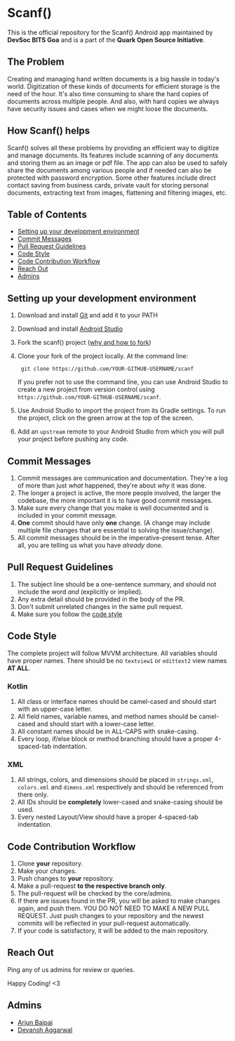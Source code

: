 # Scanf()

This is the official repository for the Scanf() Android app maintained by **DevSoc BITS Goa** and is a part of the **Quark Open Source Initiative**. <br/>

## The Problem
Creating and managing hand written documents is a big hassle in today's world. Digitization of these kinds of documents for efficient storage is the need of the hour. It's also time consuming to share the hard copies of documents across multiple people. And also, with hard copies we always have security issues and cases when we might loose the documents. <br/>

## How Scanf() helps
Scanf() solves all these problems by providing an efficient way to digitize and manage documents. Its features include scanning of any documents and storing them as an image or pdf file. The app can also be used to safely share the documents among various people and if needed can also be protected with password encryption. Some other features include direct contact saving from business cards, private vault for storing personal documents, extracting text from images, flattening and filtering images, etc.

## Table of Contents
- [Setting up your development environment](#Setting-up-your-development-environment)
- [Commit Messages](#Commit-Messages)
- [Pull Request Guidelines](#Pull-Request-Guidelines)
- [Code Style](#code-style)
- [Code Contribution Workflow](#Code-Contribution-Workflow)
- [Reach Out](#reach-out)
- [Admins](#admins)

## Setting up your development environment

1. Download and install [Git](https://git-scm.com/downloads) and add it to your PATH
1. Download and install [Android Studio](https://developer.android.com/studio/index.html) 
1. Fork the scanf() project ([why and how to fork](https://help.github.com/articles/fork-a-repo/))
1. Clone your fork of the project locally. At the command line:

        git clone https://github.com/YOUR-GITHUB-USERNAME/scanf

    If you prefer not to use the command line, you can use Android Studio to create a new project from version control using `https://github.com/YOUR-GITHUB-USERNAME/scanf`.
    
1. Use Android Studio to import the project from its Gradle settings. To run the project, click on the green arrow at the top of the screen.
1. Add an `upstream` remote to your Android Studio from which you will pull your project before pushing any code.

## Commit Messages

1. Commit messages are communication and documentation. They're a log of more than just *what* happened, they're about *why* it was done.
1. The longer a project is active, the more people involved, the larger the codebase, the more important it is to have good commit messages.
1. Make sure every change that you make is well documented and is included in your commit message.
1. **One** commit should have only **one** change. (A change may include multiple file changes that are essential to solving the issue/change).
1. All commit messages should be in the imperative-present tense. After all, you are telling us what you have *already* done.

## Pull Request Guidelines

1. The subject line should be a one-sentence summary, and should not include
   the word *and* (explicitly or implied).
1. Any extra detail should be provided in the body of the PR.
1. Don't submit unrelated changes in the same pull request.
1. Make sure you follow the [code style](#code-style)

## Code Style

The complete project will follow MVVM architecture. All variables should have proper names. There should be no `textview1` or `edittext2` view names **AT ALL**.

### Kotlin
1. All class or interface names should be camel-cased and should start with an upper-case letter.
1. All field names, variable names, and method names should be camel-cased and should start with a lower-case letter.
1. All constant names should be in ALL-CAPS with snake-casing.
1. Every loop, if/else block or method branching should have a proper 4-spaced-tab indentation.

### XML

1. All strings, colors, and dimensions should be placed in `strings.xml`, `colors.xml` and `dimens.xml` respectively and should be referenced from there only.
1. All IDs should be **completely** lower-cased and snake-casing should be used.
1. Every nested Layout/View should have a proper 4-spaced-tab indentation.

## Code Contribution Workflow

1. Clone **your** repository.
1. Make your changes.
1. Push changes to **your** repository.
1. Make a pull-request **to the respective branch only**.
1. The pull-request will be checked by the core/admins.
1. If there are issues found in the PR, you will be asked to make changes again, and push them. YOU DO NOT NEED TO MAKE A NEW PULL REQUEST. Just push changes to your repository and the newest commits will be reflected in your pull-request automatically.
1. If your code is satisfactory, it will be added to the main repository.

## Reach Out

Ping any of us admins for review or queries. <br/>

Happy Coding! <3

## Admins
- [Arjun Bajpai](https://github.com/antailbaxt3r/)
- [Devansh Aggarwal](https://github.com/devansh-299)
